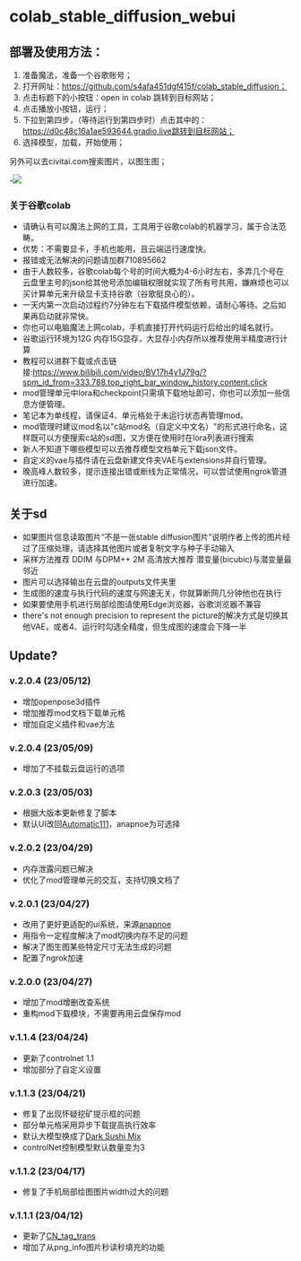 # **colab_stable_diffusion_webui**
## 部署及使用方法：
1. 准备魔法，准备一个谷歌账号；
2. 打开网址：https://github.com/s4afa451dgf415f/colab_stable_diffusion；
3. 点击标题下的小按钮：open in colab 跳转到目标网站；
4. 点击播放小按钮，运行；
5. 下拉到第四步，（等待运行到第四步时）点击其中的：
https://d0c48c16a1ae593644.gradio.live跳转到目标网站；
6. 选择模型，加载，开始使用；

另外可以去civitai.com搜索图片，以图生图；

-[![](https://img.shields.io/static/v1?message=Open%20in%20Colab&logo=googlecolab&labelColor=5c5c5c&color=0f80c1&label=%20&style=flat)](https://colab.research.google.com/github/s4afa451dgf415f/colab_stable_diffusion/blob/main/%E4%BA%91stable_diffusion(%E4%BF%AE%E5%A4%8D%E6%8C%96%E7%9F%BF%E5%AB%8C%E7%96%91).ipynb)<br>


### 关于谷歌colab
- 请确认有可以魔法上网的工具，工具用于谷歌colab的机器学习，属于合法范畴。 
- 优势：不需要显卡，手机也能用，且云端运行速度快。
- 报错或无法解决的问题请加群710895662
- 由于人数较多，谷歌colab每个号的时间大概为4-6小时左右，多弄几个号在云盘里主号的json给其他号添加编辑权限就实现了所有号共用，嫌麻烦也可以买计算单元来升级显卡支持谷歌（谷歌挺良心的）。
- 一天内第一次启动过程约7分钟左右下载插件模型依赖，请耐心等待。之后如果再启动就非常快。 
- 你也可以电脑魔法上网colab，手机直接打开代码运行后给出的域名就行。
- 谷歌运行环境为12G 内存15G显存，大显存小内存所以推荐使用半精度进行计算
- 教程可以进群下载或点击链接:https://www.bilibili.com/video/BV17h4y1J79g/?spm_id_from=333.788.top_right_bar_window_history.content.click
- mod管理单元中lora和checkpoint只需填下载地址即可，你也可以添加一些信息方便管理。
- 笔记本为单线程，请保证4、单元格处于未运行状态再管理mod。
- mod管理时建议mod名以"c站mod名（自定义中文名）"的形式进行命名，这样既可以方便搜索c站的sd图，又方便在使用时在lora列表进行搜索
- 新人不知道下哪些模型可以去推荐模型文档单元下载json文件。
- 自定义的vae与插件请在云盘新建文件夹VAE与extensions并自行管理。
- 晚高峰人数较多，提示连接出错或断线为正常情况，可以尝试使用ngrok管道进行加速。
 
 ## 关于sd
 - 如果图片信息读取图片“不是一张stable diffusion图片”说明作者上传的图片经过了压缩处理，请选择其他图片或者复制文字与种子手动输入
 - 采样方法推荐 DDIM 与DPM++ 2M 高清放大推荐 潜变量(bicubic)与潜变量最邻近
 - 图片可以选择输出在云盘的outputs文件夹里
 - 生成图的速度与执行代码的速度与网速无关，你就算断网几分钟他也在执行
 - 如果要使用手机进行局部绘图请使用Edge浏览器，谷歌浏览器不兼容
 - there's not enough precision to represent the picture的解决方式是切换其他VAE，或者4、运行时勾选全精度，但生成图的速度会下降一半

## Update?
### v.2.0.4 (23/05/12)
- 增加openpose3d插件
- 增加推荐mod文档下载单元格
- 增加自定义插件和vae方法
### v.2.0.4 (23/05/09)
- 增加了不挂载云盘运行的选项
### v.2.0.3 (23/05/03)
- 根据大版本更新修复了脚本
- 默认UI改回[Automatic111](https://github.com/AUTOMATIC1111/stable-diffusion-webui)，anapnoe为可选择
### v.2.0.2 (23/04/29)
- 内存泄露问题已解决
- 优化了mod管理单元的交互，支持切换文档了
### v.2.0.1 (23/04/27)
- 改用了更好更适配的ui系统，来源[anapnoe](https://github.com/anapnoe/stable-diffusion-webui-ux)
- 用指令一定程度解决了mod切换内存不足的问题
- 解决了图生图某些特定尺寸无法生成的问题
- 配置了ngrok加速
### v.2.0.0 (23/04/27)
- 增加了mod增删改查系统
- 重构mod下载模块，不需要再用云盘保存mod
### v.1.1.4 (23/04/24)
- 更新了controlnet 1.1
- 增加部分了自定义设置
### v.1.1.3 (23/04/21)
- 修复了出现怀疑挖矿提示框的问题
- 部分单元格采用异步下载提高执行效率
- 默认大模型换成了[Dark Sushi Mix](https://civitai.com/api/download/models/33482)
- controlNet控制模型默认数量变为3
### v.1.1.2 (23/04/17)
- 修复了手机局部绘图图片width过大的问题
### v.1.1.1 (23/04/12)
- 更新了[CN_tag_trans](https://www.bilibili.com/video/BV1tg4y137mt/?spm_id_from=333.880.my_history.page.click&vd_source=931a87555c05909a4816745522b3ce74)
- 增加了从png_info图片秒读秒填充的功能
